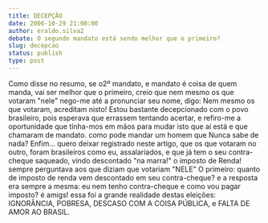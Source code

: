 ```yaml
---
title: DECEPÇÃO
date: 2006-10-29 21:00:00
author: eraldo.silva2
debate: O segundo mandato está sendo melhor que o primeiro?
slug: decepcao
status: publish 
type: post
---
```


Como disse no resumo, se o2º mandato, e mandato é coisa de quem manda, vai ser melhor que o primeiro, creio que nem mesmo os que votaram "nele" nego-me até a pronunciar seu nome, digo: Nem mesmo os que votaram, acreditam nisto! Estou bastante decepcionado com o povo brasileiro, pois esperava que errassem tentando acertar, e refiro-me a oportunidade que tínha-mos em mãos para mudar isto que aí está e que chamaram de mandato. como pode mandar um homem que Nunca sabe de nada? Enfim... quero deixar registrado neste artigo, que os que votaram no outro, foram brasileiros como eu, assalariados, e que já tem o seu contra-cheque saqueado, vindo descontado "na marra!" o imposto de Renda! sempre perguntava aos que diziam que votariam "NELE" O primeiro: quanto de imposto de renda vem descontado em seu contra-cheque? e a resposta era sempre a mesma: eu nem tenho contra-cheque e como vou pagar imposto? é amigs! essa foi a grande realidade destas eleições: IGNORÂNCIA, POBRESA, DESCASO COM A COISA PÚBLICA, e FALTA DE AMOR AO BRASIL.
